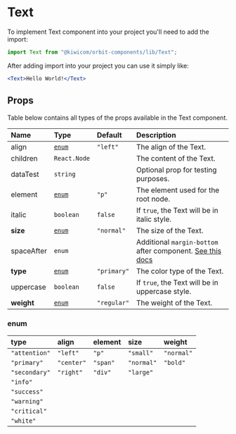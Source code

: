 # Text
To implement Text component into your project you'll need to add the import:
```jsx
import Text from "@kiwicom/orbit-components/lib/Text";
```
After adding import into your project you can use it simply like:
```jsx
<Text>Hello World!</Text>
```
## Props
Table below contains all types of the props available in the Text component.

| Name          | Type            | Default     | Description                      |
| :------------ | :-------------- | :---------- | :------------------------------- |
| align         | [`enum`](#enum) | `"left"`    | The align of the Text.
| children      | `React.Node`    |             | The content of the Text.
| dataTest      | `string`        |             | Optional prop for testing purposes.
| element       | [`enum`](#enum) | `"p"`       | The element used for the root node.
| italic        | `boolean`       | `false`     | If `true`, the Text will be in italic style.
| **size**      | [`enum`](#enum) | `"normal"`  | The size of the Text.
| spaceAfter    | `enum`          |             | Additional `margin-bottom` after component. [See this docs](https://github.com/kiwicom/orbit-components/tree/master/src/common/getSpacingToken)
| **type**      | [`enum`](#enum) | `"primary"` | The color type of the Text.
| uppercase     | `boolean`       | `false`     | If `true`, the Text will be in uppercase style.
| **weight**    | [`enum`](#enum) | `"regular"` | The weight of the Text.

### enum

| type            | align      | element  | size       | weight      |
| :-------------- | :--------- | :------- | :--------- | :---------- |
| `"attention"`   | `"left"`   | `"p"`    | `"small"`  | `"normal"`  |
| `"primary"`     | `"center"` | `"span"` | `"normal"` | `"bold"`    |
| `"secondary"`   | `"right"`  | `"div"`  | `"large"`  |             |
| `"info"`        |            |          |            |             |
| `"success"`     |            |          |            |             |
| `"warning"`     |            |          |            |             |
| `"critical"`    |            |          |            |             |
| `"white"`       |            |          |            |             |
